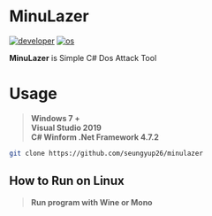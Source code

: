 # MinuLazer
[![developer](https://img.shields.io/badge/developer-seungyup-blue)](https://github.com/seungyup26/minulazer)
[![os](https://img.shields.io/badge/os-windows-blue)](https://github.com/seungyup26/minulazer) <br>

**MinuLazer** is Simple C# Dos Attack Tool

# Usage
> **Windows 7 +** <br>
> **Visual Studio 2019** <br>
> **C# Winform .Net Framework 4.7.2** <br>
```sh
git clone https://github.com/seungyup26/minulazer
```

## How to Run on Linux
> **Run program with Wine or Mono**